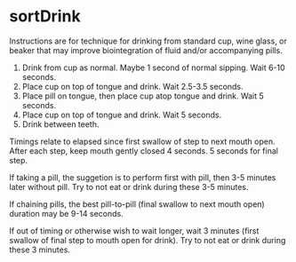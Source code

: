 # sortDrink

Instructions are for technique for drinking from standard cup, wine glass, or beaker that may improve biointegration of fluid and/or accompanying pills.

1. Drink from cup as normal. Maybe 1 second of normal sipping. Wait 6-10 seconds.
2. Place cup on top of tongue and drink. Wait 2.5-3.5 seconds.
3. Place pill on tongue, then place cup atop tongue and drink. Wait 5 seconds.
4. Place cup on top of tongue and drink. Wait 5 seconds.
5. Drink between teeth.

Timings relate to elapsed since first swallow of step to next mouth open. After each step, keep mouth gently closed 4 seconds. 5 seconds for final step.

If taking a pill, the suggetion is to perform first with pill, then 3-5 minutes later without pill. Try to not eat or drink during these 3-5 minutes.

If chaining pills, the best pill-to-pill (final swallow to next mouth open) duration may be 9-14 seconds. 

If out of timing or otherwise wish to wait longer, wait 3 minutes (first swallow of final step to mouth open for drink). Try to not eat or drink during these 3 minutes.
